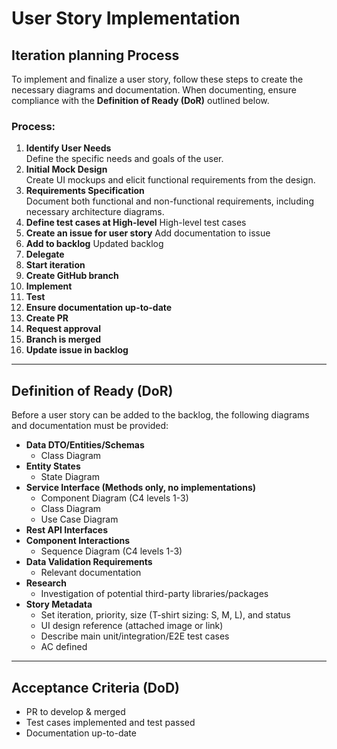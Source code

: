 # User Story Implementation

## Iteration planning Process
To implement and finalize a user story, follow these steps to create the necessary diagrams and documentation. When documenting, ensure compliance with the **Definition of Ready (DoR)** outlined below.

### Process:
1. **Identify User Needs**  
   Define the specific needs and goals of the user.
2. **Initial Mock Design**  
   Create UI mockups and elicit functional requirements from the design.
3. **Requirements Specification**  
   Document both functional and non-functional requirements, including necessary architecture diagrams.
4. **Define test cases at High-level**
   High-level test cases
5. **Create an issue for user story**
   Add documentation to issue 
6. **Add to backlog**
   Updated backlog
7. **Delegate**
8. **Start iteration**
9. **Create GitHub branch**
10. **Implement**
11. **Test**
12. **Ensure documentation up-to-date**
13. **Create PR**
14. **Request approval**
15. **Branch is merged**
16. **Update issue in backlog**
 
***

## Definition of Ready (DoR)
Before a user story can be added to the backlog, the following diagrams and documentation must be provided:

- **Data DTO/Entities/Schemas**  
  - Class Diagram
- **Entity States**  
  - State Diagram
- **Service Interface (Methods only, no implementations)**  
  - Component Diagram (C4 levels 1-3)
  - Class Diagram
  - Use Case Diagram
- **Rest API Interfaces**
- **Component Interactions**  
  - Sequence Diagram (C4 levels 1-3)
- **Data Validation Requirements**  
  - Relevant documentation
- **Research**  
  - Investigation of potential third-party libraries/packages
- **Story Metadata**  
  - Set iteration, priority, size (T-shirt sizing: S, M, L), and status
  - UI design reference (attached image or link)
  - Describe main unit/integration/E2E test cases
  - AC defined
  
***

## Acceptance Criteria (DoD)
- PR to develop & merged
- Test cases implemented and test passed
- Documentation  up-to-date 